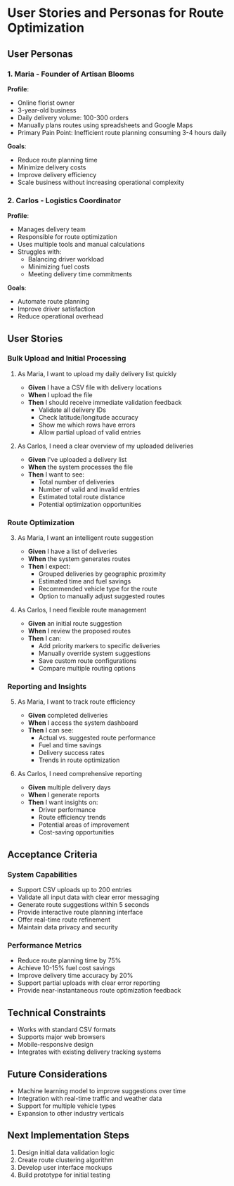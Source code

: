# User Stories and Personas for Route Optimization

## User Personas

### 1. Maria - Founder of Artisan Blooms
**Profile**:
- Online florist owner
- 3-year-old business
- Daily delivery volume: 100-300 orders
- Manually plans routes using spreadsheets and Google Maps
- Primary Pain Point: Inefficient route planning consuming 3-4 hours daily

**Goals**:
- Reduce route planning time
- Minimize delivery costs
- Improve delivery efficiency
- Scale business without increasing operational complexity

### 2. Carlos - Logistics Coordinator
**Profile**:
- Manages delivery team
- Responsible for route optimization
- Uses multiple tools and manual calculations
- Struggles with:
  * Balancing driver workload
  * Minimizing fuel costs
  * Meeting delivery time commitments

**Goals**:
- Automate route planning
- Improve driver satisfaction
- Reduce operational overhead

## User Stories

### Bulk Upload and Initial Processing
1. As Maria, I want to upload my daily delivery list quickly
   - **Given** I have a CSV file with delivery locations
   - **When** I upload the file
   - **Then** I should receive immediate validation feedback
     * Validate all delivery IDs
     * Check latitude/longitude accuracy
     * Show me which rows have errors
     * Allow partial upload of valid entries

2. As Carlos, I need a clear overview of my uploaded deliveries
   - **Given** I've uploaded a delivery list
   - **When** the system processes the file
   - **Then** I want to see:
     * Total number of deliveries
     * Number of valid and invalid entries
     * Estimated total route distance
     * Potential optimization opportunities

### Route Optimization
3. As Maria, I want an intelligent route suggestion
   - **Given** I have a list of deliveries
   - **When** the system generates routes
   - **Then** I expect:
     * Grouped deliveries by geographic proximity
     * Estimated time and fuel savings
     * Recommended vehicle type for the route
     * Option to manually adjust suggested routes

4. As Carlos, I need flexible route management
   - **Given** an initial route suggestion
   - **When** I review the proposed routes
   - **Then** I can:
     * Add priority markers to specific deliveries
     * Manually override system suggestions
     * Save custom route configurations
     * Compare multiple routing options

### Reporting and Insights
5. As Maria, I want to track route efficiency
   - **Given** completed deliveries
   - **When** I access the system dashboard
   - **Then** I can see:
     * Actual vs. suggested route performance
     * Fuel and time savings
     * Delivery success rates
     * Trends in route optimization

6. As Carlos, I need comprehensive reporting
   - **Given** multiple delivery days
   - **When** I generate reports
   - **Then** I want insights on:
     * Driver performance
     * Route efficiency trends
     * Potential areas of improvement
     * Cost-saving opportunities

## Acceptance Criteria

### System Capabilities
- Support CSV uploads up to 200 entries
- Validate all input data with clear error messaging
- Generate route suggestions within 5 seconds
- Provide interactive route planning interface
- Offer real-time route refinement
- Maintain data privacy and security

### Performance Metrics
- Reduce route planning time by 75%
- Achieve 10-15% fuel cost savings
- Improve delivery time accuracy by 20%
- Support partial uploads with clear error reporting
- Provide near-instantaneous route optimization feedback

## Technical Constraints
- Works with standard CSV formats
- Supports major web browsers
- Mobile-responsive design
- Integrates with existing delivery tracking systems

## Future Considerations
- Machine learning model to improve suggestions over time
- Integration with real-time traffic and weather data
- Support for multiple vehicle types
- Expansion to other industry verticals

## Next Implementation Steps
1. Design initial data validation logic
2. Create route clustering algorithm
3. Develop user interface mockups
4. Build prototype for initial testing
